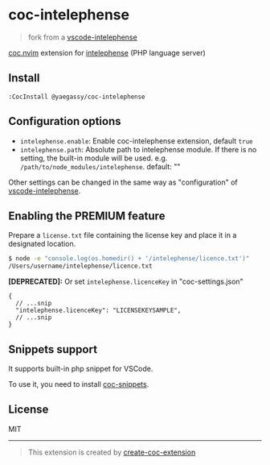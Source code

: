 # coc-intelephense

> fork from a [vscode-intelephense](https://github.com/bmewburn/vscode-intelephense)

[coc.nvim](https://github.com/neoclide/coc.nvim) extension for [intelephense](https://intelephense.com/) (PHP language server)

## Install

```vim
:CocInstall @yaegassy/coc-intelephense
```

## Configuration options

- `intelephense.enable`: Enable coc-intelephense extension, default `true`
- `intelephense.path`: Absolute path to intelephense module. If there is no setting, the built-in module will be used. e.g. `/path/to/node_modules/intelephense`. default: ""

Other settings can be changed in the same way as "configuration" of [vscode-intelephense](https://github.com/bmewburn/vscode-intelephense).

## Enabling the PREMIUM feature

Prepare a `license.txt` file containing the license key and place it in a designated location.

```sh
$ node -e "console.log(os.homedir() + '/intelephense/licence.txt')"
/Users/username/intelephense/licence.txt
```

**[DEPRECATED]:** Or set `intelephense.licenceKey` in "coc-settings.json"

```jsonc
{
  // ...snip
  "intelephense.licenceKey": "LICENSEKEYSAMPLE",
  // ...snip
}
```

## Snippets support

It supports built-in php snippet for VSCode.

To use it, you need to install [coc-snippets](https://github.com/neoclide/coc-snippets).

## License

MIT

----

> This extension is created by [create-coc-extension](https://github.com/fannheyward/create-coc-extension)
